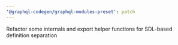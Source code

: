 ```yaml
---
'@graphql-codegen/graphql-modules-preset': patch
---
```


Refactor some internals and export helper functions for SDL-based definition separation

